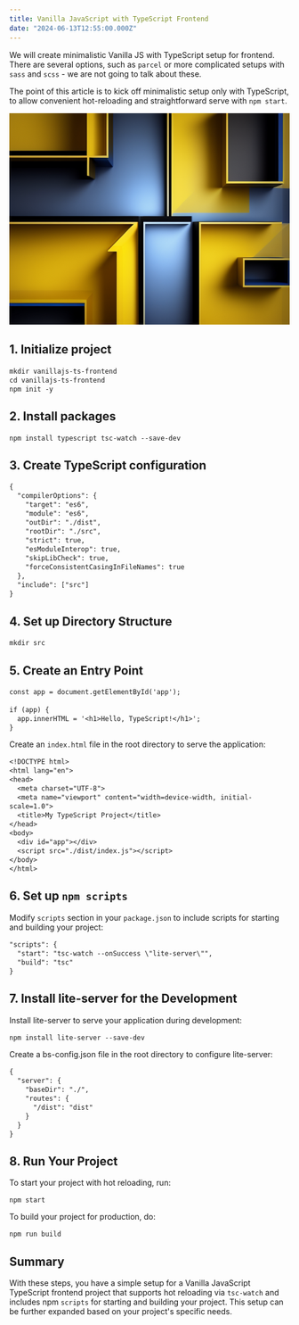 ```yaml
---
title: Vanilla JavaScript with TypeScript Frontend
date: "2024-06-13T12:55:00.000Z"
---
```


We will create minimalistic Vanilla JS with TypeScript setup for frontend. There are several options, such as `parcel` or more complicated setups with `sass` and `scss` - we are not going to talk about these.  

The point of this article is to kick off minimalistic setup only with TypeScript, to allow convenient hot-reloading and straightforward serve with `npm start`.  

![JavaScript TypeScript abstraction](./ComfyUI_00001_.png)
## 1. Initialize project  
```
mkdir vanillajs-ts-frontend
cd vanillajs-ts-frontend
npm init -y
```
## 2. Install packages  
```
npm install typescript tsc-watch --save-dev
```
## 3. Create TypeScript configuration  
```
{
  "compilerOptions": {
    "target": "es6",
    "module": "es6",
    "outDir": "./dist",
    "rootDir": "./src",
    "strict": true,
    "esModuleInterop": true,
    "skipLibCheck": true,
    "forceConsistentCasingInFileNames": true
  },
  "include": ["src"]
}
```
## 4. Set up Directory Structure  
```
mkdir src
```
## 5. Create an Entry Point  
```
const app = document.getElementById('app');

if (app) {
  app.innerHTML = '<h1>Hello, TypeScript!</h1>';
}
```  
Create an `index.html` file in the root directory to serve the application:
```
<!DOCTYPE html>
<html lang="en">
<head>
  <meta charset="UTF-8">
  <meta name="viewport" content="width=device-width, initial-scale=1.0">
  <title>My TypeScript Project</title>
</head>
<body>
  <div id="app"></div>
  <script src="./dist/index.js"></script>
</body>
</html>
```  
## 6. Set up `npm scripts`  
Modify `scripts` section in your `package.json` to include scripts for starting and building your project:  
```
"scripts": {
  "start": "tsc-watch --onSuccess \"lite-server\"",
  "build": "tsc"
}
```  
## 7. Install lite-server for the Development  
Install lite-server to serve your application during development:
```
npm install lite-server --save-dev
```
Create a bs-config.json file in the root directory to configure lite-server:
```
{
  "server": {
    "baseDir": "./",
    "routes": {
      "/dist": "dist"
    }
  }
}
```
## 8. Run Your Project  
To start your project with hot reloading, run:
```
npm start
```
To build your project for production, do:
```
npm run build
```
## Summary  
With these steps, you have a simple setup for a Vanilla JavaScript TypeScript frontend project that supports hot reloading via `tsc-watch` and includes npm `scripts` for starting and building your project. This setup can be further expanded based on your project's specific needs.